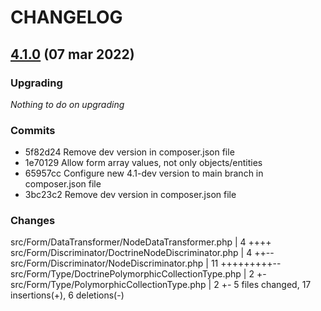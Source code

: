 # CHANGELOG

## [4.1.0](https://github.com/softspring/polymorphic-form-type/releases/tag/4.1.0) (07 mar 2022)

### Upgrading

*Nothing to do on upgrading*

### Commits

- 5f82d24 Remove dev version in composer.json file
- 1e70129 Allow form array values, not only objects/entities
- 65957cc Configure new 4.1-dev version to main branch in composer.json file
- 3bc23c2 Remove dev version in composer.json file

### Changes

 src/Form/DataTransformer/NodeDataTransformer.php     |  4 ++++
 src/Form/Discriminator/DoctrineNodeDiscriminator.php |  4 ++--
 src/Form/Discriminator/NodeDiscriminator.php         | 11 +++++++++--
 src/Form/Type/DoctrinePolymorphicCollectionType.php  |  2 +-
 src/Form/Type/PolymorphicCollectionType.php          |  2 +-
 5 files changed, 17 insertions(+), 6 deletions(-)
